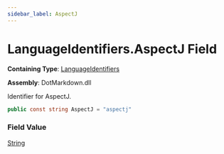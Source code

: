 ```yaml
---
sidebar_label: AspectJ
---
```


# LanguageIdentifiers\.AspectJ Field

**Containing Type**: [LanguageIdentifiers](../index.md)

**Assembly**: DotMarkdown\.dll

  
Identifier for AspectJ\.

```csharp
public const string AspectJ = "aspectj"
```

### Field Value

[String](https://docs.microsoft.com/en-us/dotnet/api/system.string)

